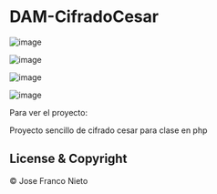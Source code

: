 # DAM-CifradoCesar
                                          
![image](https://user-images.githubusercontent.com/55087820/74437439-67027100-4e68-11ea-8c90-69caed82ba1d.png)


![image](https://user-images.githubusercontent.com/55087820/74437869-340cad00-4e69-11ea-9184-1903b5e27a87.png)


![image](https://user-images.githubusercontent.com/55087820/74437550-96b17900-4e68-11ea-8995-715be5de5962.png)

![image](https://user-images.githubusercontent.com/55087820/74437635-bcd71900-4e68-11ea-972a-43914bcbf7ce.png)


Para ver el proyecto: 



Proyecto sencillo de cifrado cesar para clase en php

## License & Copyright
© Jose Franco Nieto